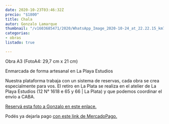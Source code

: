 ```yaml
---
date: 2020-10-23T03:46:32Z
precio: "$1800"
title: Chala
autor: Gonzalo Lamarque
thumbnail: "/v1603685471/2020/WhatsApp_Image_2020-10-24_at_22.22.15_km7gpd.jpg"
categorias:
- obras
listado: true

---
```

Obra A3 (FotoA4: 29,7 cm x 21 cm)

Enmarcada de forma artesanal en La Playa Estudios

Nuestra plataforma trabaja con un sistema de reservas, cada obra se crea especialmente para vos. El retiro en La Plata se realiza en el atelier de La Playa Estudios (12 N° 1618 e 65 y 66 | La Plata) y que podemos coordinar el envío a CABA.

[Reservá esta foto a Gonzalo en este enlace.](https://docs.google.com/forms/d/10fHF0ASVijrzqLWWqPIWy7ywpd6uPsMWNGkoIpS1aYw/edit)

Podés ya dejarla pago [con este link de MercadoPago.](https://mpago.la/14eveFY) 